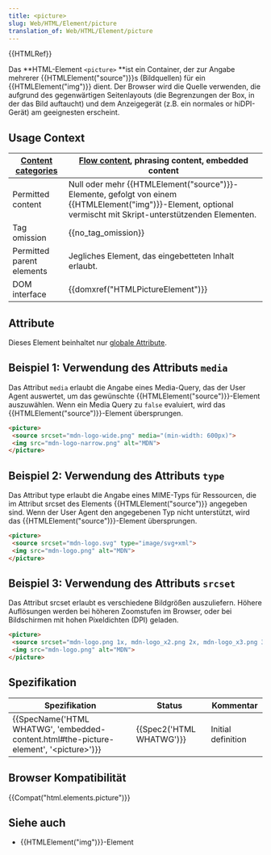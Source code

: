 ```yaml
---
title: <picture>
slug: Web/HTML/Element/picture
translation_of: Web/HTML/Element/picture
---
```

{{HTMLRef}}

Das **HTML-Element `<picture>` **ist ein Container, der zur Angabe mehrerer {{HTMLElement("source")}}s (Bildquellen) für ein {{HTMLElement("img")}} dient. Der Browser wird die Quelle verwenden, die aufgrund des gegenwärtigen Seitenlayouts (die Begrenzungen der Box, in der das Bild auftaucht) und dem Anzeigegerät (z.B. ein normales or hiDPI-Gerät) am geeignesten erscheint.

## Usage Context

| [Content categories](/de/docs/Web/HTML/Content_categories) | [Flow content](/de/docs/Web/HTML/Content_categories#Flow_content), phrasing content, embedded content                                                                      |
| ---------------------------------------------------------- | -------------------------------------------------------------------------------------------------------------------------------------------------------------------------- |
| Permitted content                                          | Null oder mehr {{HTMLElement("source")}}-Elemente, gefolgt von einem {{HTMLElement("img")}}-Element, optional vermischt mit Skript-unterstützenden Elementen. |
| Tag omission                                               | {{no_tag_omission}}                                                                                                                                                   |
| Permitted parent elements                                  | Jegliches Element, das eingebetteten Inhalt erlaubt.                                                                                                                       |
| DOM interface                                              | {{domxref("HTMLPictureElement")}}                                                                                                                               |

## Attribute

Dieses Element beinhaltet nur [globale Attribute](/de/docs/Web/HTML/Global_attributes).

## Beispiel 1: Verwendung des Attributs `media`

Das Attribut `media` erlaubt die Angabe eines Media-Query, das der User Agent auswertet, um das gewünschte {{HTMLElement("source")}}-Element auszuwählen. Wenn ein Media Query zu `false` evaluiert, wird das {{HTMLElement("source")}}-Element übersprungen.

```html
<picture>
 <source srcset="mdn-logo-wide.png" media="(min-width: 600px)">
 <img src="mdn-logo-narrow.png" alt="MDN">
</picture>
```

## Beispiel 2: Verwendung des Attributs `type`

Das Attribut type erlaubt die Angabe eines MIME-Typs für Ressourcen, die im Attribut srcset des Elements {{HTMLElement("source")}} angegeben sind. Wenn der User Agent den angegebenen Typ nicht unterstützt, wird das {{HTMLElement("source")}}-Element übersprungen.

```html
​<picture>
 <source srcset="mdn-logo.svg" type="image/svg+xml">
 <img src="mdn-logo.png" alt="MDN">
</picture>
```

## Beispiel 3: Verwendung des Attributs `srcset`

Das Attribut srcset erlaubt es verschiedene Bildgrößen auszuliefern. Höhere Auflösungen werden bei höheren Zoomstufen im Browser, oder bei Bildschirmen mit hohen Pixeldichten (DPI) geladen.

```html
​<picture>
 <source srcset="mdn-logo.png 1x, mdn-logo_x2.png 2x, mdn-logo_x3.png 3x">
 <img src="mdn-logo.png" alt="MDN">
</picture>
```

## Spezifikation

| Spezifikation                                                                                                            | Status                           | Kommentar          |
| ------------------------------------------------------------------------------------------------------------------------ | -------------------------------- | ------------------ |
| {{SpecName('HTML WHATWG', 'embedded-content.html#the-picture-element', '&lt;picture&gt;')}} | {{Spec2('HTML WHATWG')}} | Initial definition |

## Browser Kompatibilität

{{Compat("html.elements.picture")}}

## Siehe auch

- {{HTMLElement("img")}}-Element
